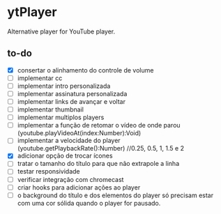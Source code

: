 # ytPlayer
Alternative player for YouTube player.

## to-do
 - [x] consertar o alinhamento do controle de volume
 - [ ] implementar cc
 - [ ] implementar intro personalizada 
 - [ ] implementar assinatura personalizada
 - [ ] implementar links de avançar e voltar
 - [ ] implementar thumbnail
 - [ ] implementar multiplos players
 - [ ] implementar a função de retomar o vídeo de onde parou (youtube.playVideoAt(index:Number):Void)
 - [ ] implementar a velocidade do player (youtube.getPlaybackRate():Number) //0.25, 0.5, 1, 1.5 e 2
 - [x] adicionar opção de trocar ícones
 - [ ] tratar o tamanho do título para que não extrapole a linha
 - [ ] testar responsividade
 - [ ] verificar integração com chromecast
 - [ ] criar hooks para adicionar ações ao player
 - [ ] o background do título e dos elementos do player só precisam estar com uma cor sólida quando o player for pausado.
